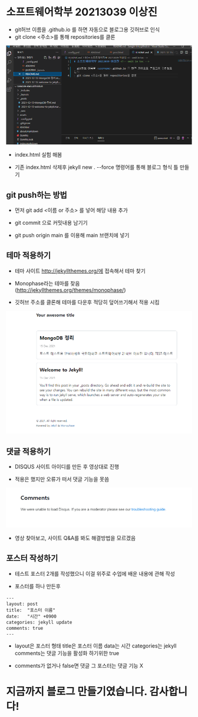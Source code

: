 # 소프트웨어학부 20213039 이상진 <!-- omit in toc -->

- git허브 이름을 <username>.github.io 를 하면 자동으로 블로그용 깃허브로 인식
- git clone <주소>를 통해 repositories를 클론

![Screenshot](clone.png)

- index.html 실험 해봄

- 기존 index.html 삭제후 jekyll new . --force 명령어를 통해 블로그 형식 틀 만들기

## git push하는 방법 <!-- omit in toc -->

- 먼저 git add <이름 or 주소> 를 넣어 해당 내용 추가

- git commit 으로 커밋내용 남기기

- git push origin main 를 이용해 main 브랜치에 넣기

## 테마 적용하기 <!-- omit in toc -->

- 테마 사이트 http://jekyllthemes.org/에 접속해서 테마 찾기

- Monophase라는 테마를 찾음 (http://jekyllthemes.org/themes/monophase/)

- 깃허브 주소를 클론해 테마를 다운후 적당히 덮어쓰기해서 적용 시킴

![Screenshot](themescreen.png)

## 댓글 적용하기 <!-- omit in toc -->

- DISQUS 사이트 아이디를 만든 후 영상대로 진행

- 적용은 했지만 오류가 떠서 댓글 기능을 못씀

![Screenshot](Commente.png)

- 영상 찾아보고, 사이트 Q&A를 봐도 해결방법을 모르겠음

## 포스터 작성하기 <!-- omit in toc -->

- 테스트 포스터 2개를 작성했으니 이걸 위주로 수업에 배운 내용에 관해 작성

- 포스터를 하나 만든후

```
---
layout: post
title:  "포스터 이름"
date:   "시간" +0900
categories: jekyll update
comments: true
---
```


- layout은 포스터 형태 title은 포스터 이름 data는 시간 categories는 jekyll comments는 댓글 기능을 활성화 하기위한 true

- comments가 없거나 false면 댓글 그 포스터는 댓글 기능 X

# 지금까지 블로그 만들기였습니다. 감사합니다!

